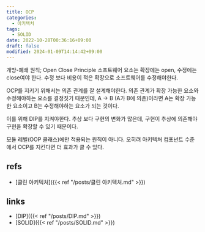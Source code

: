 ```yaml
---
title: OCP
categories:
  - 아키텍처
tags:
  - SOLID
date: 2022-10-28T00:36:16+09:00
draft: false
modified: 2024-01-09T14:14:42+09:00
---
```

개방-폐쇄 원칙; Open Close Principle
소프트웨어 요소는 확장에는 open, 수정에는 close여야 한다. 수정 보다 비용이 적은 확장으로 소프트웨어를 수정해야한다.

OCP를 지키기 위해서는 의존 관계를 잘 설계해야한다. 의존 관계가 확장 가능한 요소와 수정해야하는 요소를 결정짓기 때문인데, 
A -> B (A가 B에 의존)이라면 A는 확장 가능한 요소이고 B는 수정해야하는 요소가 되는 것이다. 

이를 위해 DIP를 지켜야한다. 추상 보다 구현의 변화가 많은데, 구현이 추상에 의존해야 구현을 확장할 수 있기 때문이다.

모듈 레벨(OOP 클래스)에만 적용되는 원칙이 아니다. 오히려 아키텍처 컴포넌트 수준에서 OCP를 지킨다면 더 효과가 클 수 있다.


## refs
- [클린 아키텍처]({{< ref "/posts/클린 아키텍처.md" >}})


## links
- [DIP]({{< ref "/posts/DIP.md" >}})
- [SOLID]({{< ref "/posts/SOLID.md" >}})
